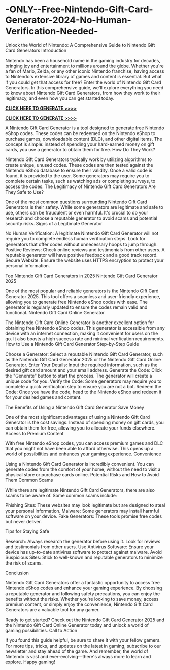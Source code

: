 # -ONLY--Free-Nintendo-Gift-Card-Generator-2024-No-Human-Verification-Needed-


Unlock the World of Nintendo: A Comprehensive Guide to Nintendo Gift Card Generators Introduction

Nintendo has been a household name in the gaming industry for decades, bringing joy and entertainment to millions around the globe. Whether you're a fan of Mario, Zelda, or any other iconic Nintendo franchise, having access to Nintendo's extensive library of games and content is essential. But what if you could get that access for free? Enter the world of Nintendo Gift Card Generators. In this comprehensive guide, we'll explore everything you need to know about Nintendo Gift Card Generators, from how they work to their legitimacy, and even how you can get started today.


**[CLICK HERE TO GENERATE >>>> ](https://proofferzones.com/Free-Nintendo-gift-card/)**

**[CLICK HERE TO GENERATE >>>> ](https://proofferzones.com/Free-Nintendo-gift-card/)**

A Nintendo Gift Card Generator is a tool designed to generate free Nintendo eShop codes. These codes can be redeemed on the Nintendo eShop to purchase games, downloadable content (DLC), and other digital items. The concept is simple: instead of spending your hard-earned money on gift cards, you use a generator to obtain them for free. How Do They Work?

Nintendo Gift Card Generators typically work by utilizing algorithms to create unique, unused codes. These codes are then tested against the Nintendo eShop database to ensure their validity. Once a valid code is found, it is provided to the user. Some generators may require you to complete certain tasks, such as watching ads or completing surveys, to access the codes. The Legitimacy of Nintendo Gift Card Generators Are They Safe to Use?

One of the most common questions surrounding Nintendo Gift Card Generators is their safety. While some generators are legitimate and safe to use, others can be fraudulent or even harmful. It's crucial to do your research and choose a reputable generator to avoid scams and potential security risks. Signs of a Legitimate Generator

No Human Verification: A legitimate Nintendo Gift Card Generator will not require you to complete endless human verification steps. Look for generators that offer codes without unnecessary hoops to jump through. Positive Reviews: Check online reviews and testimonials from other users. A reputable generator will have positive feedback and a good track record. Secure Website: Ensure the website uses HTTPS encryption to protect your personal information.

Top Nintendo Gift Card Generators in 2025 Nintendo Gift Card Generator 2025

One of the most popular and reliable generators is the Nintendo Gift Card Generator 2025. This tool offers a seamless and user-friendly experience, allowing you to generate free Nintendo eShop codes with ease. The generator is regularly updated to ensure the codes remain valid and functional. Nintendo Gift Card Online Generator

The Nintendo Gift Card Online Generator is another excellent option for obtaining free Nintendo eShop codes. This generator is accessible from any device with an internet connection, making it convenient for users on the go. It also boasts a high success rate and minimal verification requirements. How to Use a Nintendo Gift Card Generator Step-by-Step Guide

Choose a Generator: Select a reputable Nintendo Gift Card Generator, such as the Nintendo Gift Card Generator 2025 or the Nintendo Gift Card Online Generator. Enter Your Details: Input the required information, such as the desired gift card amount and your email address. Generate the Code: Click the "Generate" button to start the process. The generator will create a unique code for you. Verify the Code: Some generators may require you to complete a quick verification step to ensure you are not a bot. Redeem the Code: Once you have the code, head to the Nintendo eShop and redeem it for your desired games and content.

The Benefits of Using a Nintendo Gift Card Generator Save Money

One of the most significant advantages of using a Nintendo Gift Card Generator is the cost savings. Instead of spending money on gift cards, you can obtain them for free, allowing you to allocate your funds elsewhere. Access to Premium Content

With free Nintendo eShop codes, you can access premium games and DLC that you might not have been able to afford otherwise. This opens up a world of possibilities and enhances your gaming experience. Convenience

Using a Nintendo Gift Card Generator is incredibly convenient. You can generate codes from the comfort of your home, without the need to visit a physical store or purchase cards online. Potential Risks and How to Avoid Them Common Scams

While there are legitimate Nintendo Gift Card Generators, there are also scams to be aware of. Some common scams include:

Phishing Sites: These websites may look legitimate but are designed to steal your personal information. Malware: Some generators may install harmful software on your device. Fake Generators: These tools promise free codes but never deliver.

Tips for Staying Safe

Research: Always research the generator before using it. Look for reviews and testimonials from other users. Use Antivirus Software: Ensure your device has up-to-date antivirus software to protect against malware. Avoid Suspicious Sites: Stick to well-known and reputable generators to minimize the risk of scams.

Conclusion

Nintendo Gift Card Generators offer a fantastic opportunity to access free Nintendo eShop codes and enhance your gaming experience. By choosing a reputable generator and following safety precautions, you can enjoy the benefits without the risks. Whether you're looking to save money, access premium content, or simply enjoy the convenience, Nintendo Gift Card Generators are a valuable tool for any gamer.

Ready to get started? Check out the Nintendo Gift Card Generator 2025 and the Nintendo Gift Card Online Generator today and unlock a world of gaming possibilities. Call to Action

If you found this guide helpful, be sure to share it with your fellow gamers. For more tips, tricks, and updates on the latest in gaming, subscribe to our newsletter and stay ahead of the game. And remember, the world of Nintendo is vast and ever-evolving—there's always more to learn and explore. Happy gaming!
